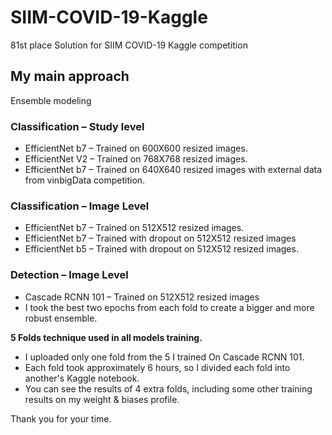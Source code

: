 # SIIM-COVID-19-Kaggle
81st place Solution for SIIM COVID-19 Kaggle competition 

## My main approach
Ensemble modeling
### Classification – Study level

* EfficientNet b7 – Trained on 600X600 resized images.
* EfficientNet V2 – Trained on 768X768 resized images.
* EfficientNet b7 – Trained on 640X640 resized images with external data from vinbigData competition.


### Classification – Image Level
* EfficientNet b7 – Trained on 512X512 resized images.
* EfficientNet b7 – Trained with dropout  on 512X512 resized images
* EfficientNet b5 – Trained with dropout on 512X512 resized images.

### Detection – Image Level
* Cascade RCNN 101 – Trained on 512X512 resized images
* I took the best two epochs from each fold to create a bigger and more robust ensemble.

**5 Folds technique used in all models training.**


* I uploaded only one fold from the 5 I trained  On Cascade RCNN 101.
* Each fold took approximately 6 hours, so I divided each fold into another's Kaggle notebook.
* You can see the results of 4 extra folds, including some other training results on my weight & biases profile.

Thank you for your time.
